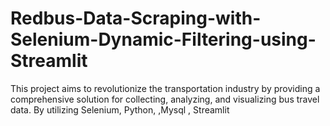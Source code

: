 # Redbus-Data-Scraping-with-Selenium-Dynamic-Filtering-using-Streamlit
This project aims to revolutionize the transportation industry by providing a comprehensive solution for collecting, analyzing, and visualizing bus travel data. By utilizing Selenium, Python,  ,Mysql , Streamlit 
